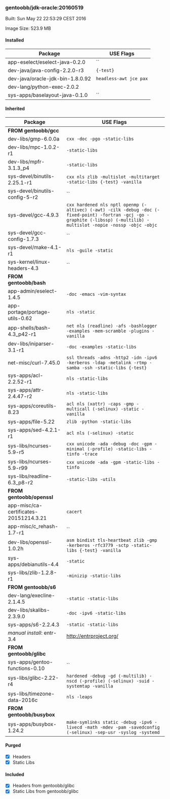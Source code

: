 ### gentoobb/jdk-oracle:20160519
Built: Sun May 22 22:53:29 CEST 2016

Image Size: 523.9 MB
#### Installed
Package | USE Flags
--------|----------
app-eselect/eselect-java-0.2.0 | ``
dev-java/java-config-2.2.0-r3 | `{-test}`
dev-java/oracle-jdk-bin-1.8.0.92 | `headless-awt jce pax`
dev-lang/python-exec-2.0.2 | ` `
sys-apps/baselayout-java-0.1.0 | ``
#### Inherited
Package | USE Flags
--------|----------
**FROM gentoobb/gcc** |
dev-libs/gmp-6.0.0a | `cxx -doc -pgo -static-libs`
dev-libs/mpc-1.0.2-r1 | `-static-libs`
dev-libs/mpfr-3.1.3_p4 | `-static-libs`
sys-devel/binutils-2.25.1-r1 | `cxx nls zlib -multislot -multitarget -static-libs {-test} -vanilla`
sys-devel/binutils-config-5-r2 | ``
sys-devel/gcc-4.9.3 | `cxx hardened nls nptl openmp (-altivec) (-awt) -cilk -debug -doc (-fixed-point) -fortran -gcj -go -graphite (-libssp) (-multilib) -multislot -nopie -nossp -objc -objc`
sys-devel/gcc-config-1.7.3 | ``
sys-devel/make-4.1-r1 | `nls -guile -static`
sys-kernel/linux-headers-4.3 | ``
**FROM gentoobb/bash** |
app-admin/eselect-1.4.5 | `-doc -emacs -vim-syntax`
app-portage/portage-utils-0.62 | `nls -static`
app-shells/bash-4.3_p42-r1 | `net nls (readline) -afs -bashlogger -examples -mem-scramble -plugins -vanilla`
dev-libs/iniparser-3.1-r1 | `-doc -examples -static-libs`
net-misc/curl-7.45.0 | `ssl threads -adns -http2 -idn -ipv6 -kerberos -ldap -metalink -rtmp -samba -ssh -static-libs {-test}`
sys-apps/acl-2.2.52-r1 | `nls -static-libs`
sys-apps/attr-2.4.47-r2 | `nls -static-libs`
sys-apps/coreutils-8.23 | `acl nls (xattr) -caps -gmp -multicall (-selinux) -static -vanilla`
sys-apps/file-5.22 | `zlib -python -static-libs`
sys-apps/sed-4.2.1-r1 | `acl nls (-selinux) -static`
sys-libs/ncurses-5.9-r5 | `cxx unicode -ada -debug -doc -gpm -minimal (-profile) -static-libs -tinfo -trace`
sys-libs/ncurses-5.9-r99 | `cxx unicode -ada -gpm -static-libs -tinfo`
sys-libs/readline-6.3_p8-r2 | `-static-libs -utils`
**FROM gentoobb/openssl** |
app-misc/ca-certificates-20151214.3.21 | `cacert`
app-misc/c_rehash-1.7-r1 | ``
dev-libs/openssl-1.0.2h | `asm bindist tls-heartbeat zlib -gmp -kerberos -rfc3779 -sctp -static-libs {-test} -vanilla`
sys-apps/debianutils-4.4 | `-static`
sys-libs/zlib-1.2.8-r1 | `-minizip -static-libs`
**FROM gentoobb/s6** |
dev-lang/execline-2.1.4.5 | `-static -static-libs`
dev-libs/skalibs-2.3.9.0 | `-doc -ipv6 -static-libs`
sys-apps/s6-2.2.4.3 | `-static -static-libs`
*manual install*: entr-3.4 | http://entrproject.org/
**FROM gentoobb/glibc** |
sys-apps/gentoo-functions-0.10 | ``
sys-libs/glibc-2.22-r4 | `hardened -debug -gd (-multilib) -nscd (-profile) (-selinux) -suid -systemtap -vanilla`
sys-libs/timezone-data-2016c | `nls -leaps`
**FROM gentoobb/busybox** |
sys-apps/busybox-1.24.2 | `make-symlinks static -debug -ipv6 -livecd -math -mdev -pam -savedconfig (-selinux) -sep-usr -syslog -systemd`
#### Purged
- [x] Headers
- [x] Static Libs

#### Included
- [x] Headers from gentoobb/glibc
- [x] Static Libs from gentoobb/glibc
